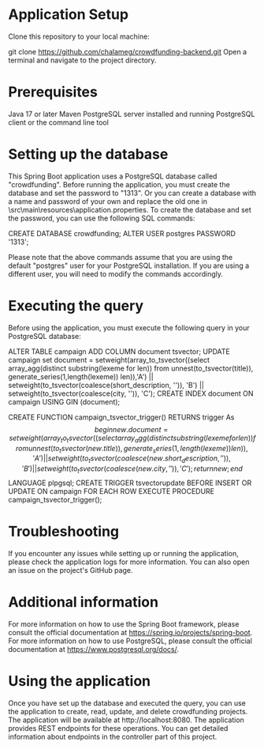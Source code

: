 # Application Setup
Clone this repository to your local machine:

git clone https://github.com/chalameg/crowdfunding-backend.git
Open a terminal and navigate to the project directory.

# Prerequisites
Java 17 or later
Maven
PostgreSQL server installed and running
PostgreSQL client or the command line tool

# Setting up the database
This Spring Boot application uses a PostgreSQL database called "crowdfunding".
Before running the application, you must create the database and set the password to "1313".
Or you can create a database with a name and password of your own and replace the old one in \src\main\resources\application.properties.
To create the database and set the password, you can use the following SQL commands:

CREATE DATABASE crowdfunding;
ALTER USER postgres PASSWORD '1313';

Please note that the above commands assume that you are using the default "postgres" user for your PostgreSQL installation.
If you are using a different user, you will need to modify the commands accordingly.

# Executing the query
Before using the application, you must execute the following query in your PostgreSQL database:

ALTER TABLE campaign ADD COLUMN document tsvector;
UPDATE campaign set document = setweight(array_to_tsvector((select array_agg(distinct substring(lexeme for len))
from unnest(to_tsvector(title)), generate_series(1,length(lexeme)) len)),'A') ||
setweight(to_tsvector(coalesce(short_description, '')), 'B') ||
setweight(to_tsvector(coalesce(city, '')), 'C');
CREATE INDEX document ON campaign USING GIN (document);

CREATE FUNCTION campaign_tsvector_trigger() RETURNS trigger As $$
begin
new.document =setweight(array_to_tsvector((select array_agg(distinct substring(lexeme for len))
from unnest(to_tsvector(new.title)), generate_series(1,length(lexeme)) len)),'A') ||
setweight(to_tsvector(coalesce(new.short_description, '')), 'B') ||
setweight(to_tsvector(coalesce(new.city, '')), 'C');
return new;
end
$$ LANGUAGE plpgsql;
CREATE TRIGGER tsvectorupdate BEFORE INSERT OR UPDATE ON campaign FOR EACH ROW EXECUTE PROCEDURE campaign_tsvector_trigger();

# Troubleshooting
If you encounter any issues while setting up or running the application,
please check the application logs for more information. You can also open an issue on the project's GitHub page.

# Additional information
For more information on how to use the Spring Boot framework, please consult the official documentation at https://spring.io/projects/spring-boot. 
For more information on how to use PostgreSQL, please consult the official documentation at https://www.postgresql.org/docs/.

# Using the application
Once you have set up the database and executed the query, you can use the application to create, read, update, and delete crowdfunding projects.
The application will be available at http://localhost:8080.
The application provides REST endpoints for these operations. You can get detailed information about endpoints in the controller part of this project.
